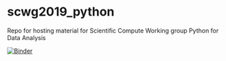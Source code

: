 # scwg2019_python
Repo for hosting material for Scientific Compute Working group Python for Data Analysis

[![Binder](https://mybinder.org/badge_logo.svg)](https://mybinder.org/v2/gh/jerdra/scwg2019_python/master)


